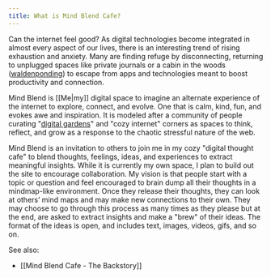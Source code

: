 ```yaml
---
title: What is Mind Blend Cafe?
---
```



Can the internet feel good? As digital technologies become integrated in almost every aspect of our lives, there is an interesting trend of rising exhaustion and anxiety. Many are finding refuge by disconnecting, returning to unplugged spaces like private journals or a cabin in the woods ([waldenponding](https://www.econtalk.org/venkatesh-rao-on-waldenponding/)) to escape from apps and technologies meant to boost productivity and connection.

Mind Blend is [[Me|my]] digital space to imagine an alternate experience of the internet to explore, connect, and evolve. One that is calm, kind, fun, and evokes awe and inspiration. It is modeled after a community of people curating "[digital gardens](https://maggieappleton.com/garden-history)" and "cozy internet" corners as spaces to think, reflect, and grow as a response to the chaotic stressful nature of the web. 

Mind Blend is an invitation to others to join me in my cozy "digital thought cafe" to blend thoughts, feelings, ideas, and experiences to extract meaningful insights. While it is currently my own space, I plan to build out the site to encourage collaboration. My vision is that people start with a topic or question and feel encouraged to brain dump all their thoughts in a mindmap-like environment. Once they release their thoughts, they can look at others’ mind maps and may make new connections to their own. They may choose to go through this process as many times as they please but at the end, are asked to extract insights and make a "brew" of their ideas. The format of the ideas is open, and includes text, images, videos, gifs, and so on.


See also: 
- [[Mind Blend Cafe - The Backstory]]